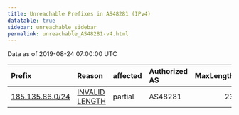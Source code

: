 ```yaml
---
title: Unreachable Prefixes in AS48281 (IPv4)
datatable: true
sidebar: unreachable_sidebar
permalink: unreachable_AS48281-v4.html
---
```


Data as of 2019-08-24 07:00:00 UTC


<div class="datatable-begin"></div>

| Prefix                                                   | Reason                                                                                                    | affected   | Authorized AS   |   MaxLength | Anchor                                         |   unreachable /24s |
|:---------------------------------------------------------|:----------------------------------------------------------------------------------------------------------|:-----------|:----------------|------------:|:-----------------------------------------------|-------------------:|
| [185.135.86.0/24](https://stat.ripe.net/185.135.86.0/24) | [INVALID LENGTH](https://rpki-validator.ripe.net/announcement-preview?asn=AS48281&prefix=185.135.86.0/24) | partial    | AS48281         |          23 | [RIPE](unreachable_RIPE_NCC_RPKI_Root-v4.html) |                  1 |

<div class="datatable-end"></div>